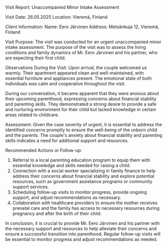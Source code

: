 Visit Report: Unaccompanied Minor Intake Assessment

Visit Date: 26.05.2025
Location: Vieremä, Finland

Client Information:
Name: Eero Järvinen
Address: Metsänkuja 12, Vieremä, Finland

Visit Purpose:
The visit was conducted for an urgent unaccompanied minor intake assessment. The purpose of the visit was to assess the living conditions and family dynamics of Mr. Eero Järvinen and his partner, who are expecting their first child.

Observations During the Visit:
Upon arrival, the couple welcomed us warmly. Their apartment appeared clean and well-maintained, with essential furniture and appliances present. The emotional state of both individuals was calm and cooperative throughout the visit.

During our conversation, it became apparent that they were anxious about their upcoming parenthood, expressing concerns about financial stability and parenting skills. They demonstrated a strong desire to provide a safe and nurturing environment for their child but lacked knowledge in certain areas related to childcare.

Assessment:
Given the case severity of urgent, it is essential to address the identified concerns promptly to ensure the well-being of the unborn child and the parents. The couple's anxiety about financial stability and parenting skills indicates a need for additional support and resources.

Recommended Actions or Follow-up:
1. Referral to a local parenting education program to equip them with essential knowledge and skills needed for raising a child.
2. Connection with a social worker specializing in family finance to help address their concerns about financial stability and explore potential resources, such as government assistance programs or community support services.
3. Scheduling follow-up visits to monitor progress, provide ongoing support, and adjust recommendations as necessary.
4. Collaboration with healthcare providers to ensure the mother receives prenatal care and the family has access to necessary resources during pregnancy and after the birth of their child.

In conclusion, it is crucial to provide Mr. Eero Järvinen and his partner with the necessary support and resources to help alleviate their concerns and ensure a successful transition into parenthood. Regular follow-up visits will be essential to monitor progress and adjust recommendations as needed.